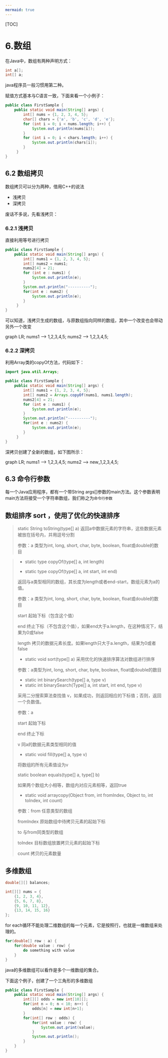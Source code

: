 ```yaml
---
mermaid: true
---
```

[TOC]

# 6.数组

在Java中，数组有两种声明方式：

```java
int a[];
int[] a;
```

java程序员一般习惯用第二种。

赋值方式基本与C语言一致，下面来看一个小例子：

```java
public class FirstSample {
    public static void main(String[] args) {
        int[] nums = {1, 2, 3, 4, 5};
        char[] chars = {'a', 'b', 'c', 'd', 'e'};
        for (int i = 0; i < nums.length; i++) {
            System.out.println(nums[i]);
        }
        for (int i = 0; i < chars.length; i++) {
            System.out.println(chars[i]);
        }
     }
}
```

## 6.2 数组拷贝

数组拷贝可以分为两种，借用C++的说法

* 浅拷贝
* 深拷贝

废话不多说，先看浅拷贝：

### 6.2.1 浅拷贝

直接利用等号进行拷贝

```java
public class FirstSample {
    public static void main(String[] args) {
        int[] nums1 = {1, 2, 3, 4, 5};
        int[] nums2 = nums1;
        nums2[4] = 21;
        for (int e : nums1) {
            System.out.println(e);
        }
        System.out.println("----------");
        for(int e : nums2) {
            System.out.println(e);
        }
     }
}
```

可以知道，浅拷贝生成的数组，与原数组指向同样的数组，其中一个改变也会带动另外一个改变

<div class="mermaid">
graph LR;
nums1 --> 1,2,3,4,5;
nums2 --> 1,2,3,4,5;
</div>

### 6.2.2 深拷贝

利用Array类的copyOf方法，代码如下：

```java
import java.util.Arrays;

public class FirstSample {
    public static void main(String[] args) {
        int[] nums1 = {1, 2, 3, 4, 5};
        int[] nums2 = Arrays.copyOf(nums1, nums1.length);
        nums2[4] = 21;
        for (int e : nums1) {
            System.out.println(e);
        }
        System.out.println("----------");
        for(int e : nums2) {
            System.out.println(e);
        }
     }
}
```

深拷贝创建了全新的数组，如下图所示：

<div class="mermaid">
graph LR;
nums1 --> 1,2,3,4,5;
nums2 --> new_1,2,3,4,5;
</div>



## 6.3 命令行参数

每一个Java应用程序，都有一个带String args[]参数的main方法。这个参数表明main方法将接受一个字符串数组，我们称之为`命令行参数`



## 数组排序 sort ，使用了优化的快速排序

> static String toString(type[] a)	返回a中数据元素的字符串，这些数据元素被放在括号内，并用逗号分割
>
> 参数：a 类型为int, long, short, char, byte, boolean, float或double的数目



> * static type copyOf(type[] a, int length)
>
> * static type copyOf(type[] a, int start, int end)
>
> 返回与a类型相同的数组，其长度为length或者end-start，数组元素为a的值。
>
> 参数：a 类型为int, long, short, char, byte, boolean, float或double的数目
>
> start 起始下标（包含这个值）
>
> end  终止下标（不包含这个值），如果end大于a.length，在这种情况下，结果为0或false
>
> length 拷贝的数据元素长度。如果length只大于a.length，结果为0或者false
>
> * static void sort(type[] a) 采用优化的快速排序算法对数组进行排序
>
> 参数：a类型为int, long, short, char, byte, boolean, float或double的数目
>
> * static int binarySearch(type[] a, type v)
> * static int binarySearch(Type[] a, int start, int end, type v)
>
> 采用二分搜索算法查找值 v，如果成功，则返回相应的下标值；否则，返回一个负数值。
>
> 参数：a
>
> start 起始下标
>
> end 终止下标
>
> v 同a的数据元素类型相同的值
>
> * static void fill(type[] a, type v)
>
> 将数组的所有元素值设为v
>
> static boolean equals(type[] a, type[] b)
>
> 如果两个数组大小相等，数组内对应元素相等，返回true
>
> * static void arraycopy(Object from, int fromIndex, Object to, int toIndex, int count)
>
> 参数：from  任意类型的数组
>
> fromIndex  原始数组中待拷贝元素的起始下标
>
> to  与from同类型的数组
>
> toIndex  目标数组放置拷贝元素的起始下标
>
> count 拷贝的元素数量

## 多维数组

```java
double[][] balances;

int[][] nums = {
    {1, 2, 3, 4},
    {5, 6, 7, 8},
    {9, 10, 11, 12},
    {13, 14, 15, 16}
}; 
```

for each循环不能处理二维数组的每一个元素，它是按照行，也就是一维数组来处理的。

```java
for(double[] row : a) {
    for(double value : row) {
        do something with value
    }
}
```

java的多维数组可以看作是多个一维数组的集合。

下面这个例子，创建了一个三角形的多维数组

```java
public class FirstSample {
    public static void main(String[] args) {
        int[][] odds = new int[10][];
        for(int n = 0; n < 10; n++) {
            odds[n] = new int[n+1];
        }
        for(int[] row : odds) {
            for(int value : row) {
                System.out.print(value);
            }
            System.out.println();
        }
    }
}
```





